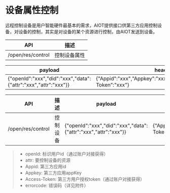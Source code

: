 # 设备属性控制

远程控制设备是用户智能硬件最基本的需求，AIOT提供接口供第三方应用控制设备，对设备的控制，其实是对设备的某个资源进行控制，由AIOT发送到设备。

| API               | 描述        |
| ----------------- | ----------- |
| /open/res/control | 控制设备属性 |

| payload | header | response |
| ---------| -- | -- |
| {"openId":"xxx","did":"xxx","data":{"attr":"xxx","attr":"xxx"}} | {"Appid":"xxx","Appkey":"xxx","Openid":"xxx","Access-Token":"xxx"} | 	{"code":0(errorcode),"result":"xxx"} |

| API | 描述 | payload | header | response |
| -- | -- | -- | -- | -- |
| /open/res/control | 控制设备 | {"openId":"xxx","did":"xxx","data":{"attr":"xxx","attr":"xxx"}} | {"Appid":"xxx","Appkey":"xxx","Openid":"xxx","Access-Token":"xxx"} | 	{"code":0(errorcode),"result":"xxx"} |

> - openId: 标识用户id（通过账户对接获得）
> - attr: 要控制设备的资源
> - Appid: 第三方应用id
> - Appkey: 第三方应用appKey
> - Access-Token: 第三方用户授权token（通过账户对接获得）
> - errorcode: 错误码（详见附件）